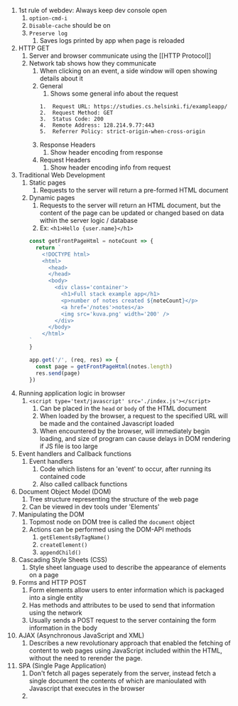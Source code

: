1. 1st rule of webdev: Always keep dev console open
	1. `option-cmd-i`
	2. `Disable-cache` should be on
	3. `Preserve log`
		1. Saves logs printed by app when page is reloaded 
2. HTTP GET
	1. Server and browser communicate using the [[HTTP Protocol]] 
	2. Network tab shows how they communicate 
		1. When clicking on an event, a side window will open showing details about it
		2. General
			1. Shows some general info about the request
			```
			1.  Request URL: https://studies.cs.helsinki.fi/exampleapp/
			2.  Request Method: GET
			3.  Status Code: 200
			4.  Remote Address: 128.214.9.77:443
			5.  Referrer Policy: strict-origin-when-cross-origin			
			```
		3. Response Headers
			1. Show header encoding from response 
		4. Request Headers
			1. Show header encoding info from request 
3. Traditional Web Development
	1. Static pages
		1. Requests to the server will return a pre-formed HTML document 
	2. Dynamic pages
		1. Requests to the server will return an HTML document, but the content of the page can be updated or changed based on data within the server logic / database
		2. Ex: `<h1>Hello {user.name}</h1>`
		```js
		const getFrontPageHtml = noteCount => {
		  return `
		    <!DOCTYPE html>
		    <html>
		      <head>
		      </head>
		      <body>
		        <div class='container'>
		          <h1>Full stack example app</h1>
		          <p>number of notes created ${noteCount}</p>
		          <a href='/notes'>notes</a>
		          <img src='kuva.png' width='200' />
		        </div>
		      </body>
		    </html>
		`
		}
		
		app.get('/', (req, res) => {
		  const page = getFrontPageHtml(notes.length)
		  res.send(page)
		})
		```
4. Running application logic in browser
	1. `<script type='text/javascript' src='./index.js'></script>` 
		1. Can be placed in the `head` or `body` of the HTML document
		2. When loaded by the browser, a request to the specified URL will be made and the contained Javascript loaded 
		3. When encountered by the browser, will immediately begin loading, and size of program can cause delays in DOM rendering if JS file is too large 
5. Event handlers and Callback functions
	1. Event handlers
		1. Code which listens for an 'event' to occur, after running its contained code 
		2. Also called callback functions 
6. Document Object Model (DOM)
	1. Tree structure representing the structure of the web page 
	2. Can be viewed in dev tools under 'Elements'
7. Manipulating the DOM
	1. Topmost node on DOM tree is called the `document` object
	2. Actions can be performed using the DOM-API methods
		1. `getElementsByTagName()`
		2. `createElement()`
		3. `appendChild()`
8. Cascading Style Sheets (CSS)
	1. Style sheet language used to describe the appearance of elements on a page 
9. Forms and HTTP POST
	1. Form elements allow users to enter information which is packaged into a single entity
	2. Has methods and attributes to be used to send that information using the network
	3. Usually sends a POST request to the server containing the form information in the body 
10. AJAX (Asynchronous JavaScript and XML)
	1. Describes a new revolutionary approach that enabled the fetching of content to web pages using JavaScript included within the HTML, without the need to rerender the page.
11. SPA (Single Page Application)
	1. Don't fetch all pages seperately from the server, instead fetch a single document the contents of which are manioulated with Javascript that executes in the browser
	2. 
